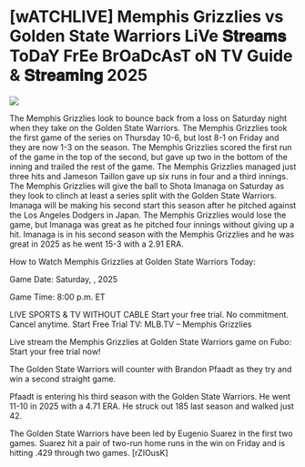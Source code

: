 #  [wATCHLIVE] Memphis Grizzlies vs Golden State Warriors LiVe 𝐒𝐭𝐫𝐞𝐚𝐦𝐬 ToDaY FrEe BrOaDcAsT oN TV Guide & 𝐒𝐭𝐫𝐞𝐚𝐦𝐢𝐧𝐠  2025  
  
  
[![](https://i.imgur.com/qSNzIqt.png)](https://movie.rssnews.media/ESXRGsLzH.php)  
  
The Memphis Grizzlies look to bounce back from a loss on Saturday night when they take on the Golden State Warriors. The Memphis Grizzlies took the first game of the series on Thursday 10-6, but lost 8-1 on Friday and they are now 1-3 on the season. The Memphis Grizzlies scored the first run of the game in the top of the second, but gave up two in the bottom of the inning and trailed the rest of the game. The Memphis Grizzlies managed just three hits and Jameson Taillon gave up six runs in four and a third innings. The Memphis Grizzlies will give the ball to Shota Imanaga on Saturday as they look to clinch at least a series split with the Golden State Warriors. Imanaga will be making his second start this season after he pitched against the Los Angeles Dodgers in Japan. The Memphis Grizzlies would lose the game, but Imanaga was great as he pitched four innings without giving up a hit. Imanaga is in his second season with the Memphis Grizzlies and he was great in 2025 as he went 15-3 with a 2.91 ERA.

How to Watch Memphis Grizzlies at Golden State Warriors Today:

Game Date: Saturday, , 2025

Game Time: 8:00 p.m. ET

LIVE SPORTS & TV WITHOUT CABLE
Start your free trial. No commitment. Cancel anytime.
Start Free Trial
TV: MLB.TV – Memphis Grizzlies

Live stream the Memphis Grizzlies at Golden State Warriors game on Fubo: Start your free trial now!

The Golden State Warriors will counter with Brandon Pfaadt as they try and win a second straight game.

Pfaadt is entering his third season with the Golden State Warriors. He went 11-10 in 2025 with a 4.71 ERA. He struck out 185 last season and walked just 42.

The Golden State Warriors have been led by Eugenio Suarez in the first two games. Suarez hit a pair of two-run home runs in the win on Friday and is hitting .429 through two games. [rZIOusK]